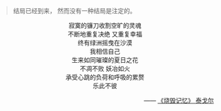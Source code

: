 > 结局已经到来，
  然而没有一种结局是注定的。

<p style="text-align: center;">
	寂寞的镰刀收割空旷的灵魂<br>
	不断地重复决绝 又重复幸福<br>
	终有绿洲摇曳在沙漠<br>
	我相信自己<br>
	生来如同璀璨的夏日之花<br>
	不凋不败 妖冶如火<br>
	承受心跳的负荷和呼吸的累赘<br>
	乐此不彼
</p>

<p style="text-align:right;">
	—— <a href="http://note.youdao.com/noteshare?id=5991ad38e35aedb5b583ee2297fc3c2c&sub=50797FEDBB5E4EBC8225364C09DB66E1">《烧毁记忆》 泰戈尔</a>
</p>